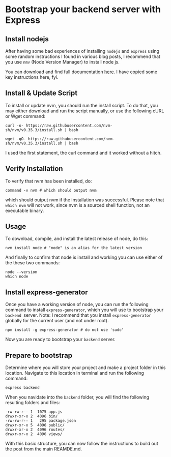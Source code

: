 # Bootstrap your backend server with Express

## Install nodejs
After having some bad experiences of installing `nodejs` and `express` using some random instructions I found in various blog posts, I recommend that you use `nmv` (Node Version Manager) to install node js.

You can download and find full documentation [here](https://github.com/nvm-sh/nvm). I have copied some key instructions here, fyi.

## Install & Update Script

To install or update nvm, you should run the install script. To do that, you may either download and run the script manually, or use the following cURL or Wget command:

```terminal
curl -o- https://raw.githubusercontent.com/nvm-sh/nvm/v0.35.3/install.sh | bash
```
```termainal
wget -qO- https://raw.githubusercontent.com/nvm-sh/nvm/v0.35.3/install.sh | bash
```

I used the first statement, the curl command and it worked without a hitch.

## Verify Installation

To verify that nvm has been installed, do:

```terminal
command -v nvm # which should output nvm
```

which should output nvm if the installation was successful. Please note that `which nvm` will not work, since nvm is a sourced shell function, not an executable binary.

## Usage

To download, compile, and install the latest release of node, do this:

```terminal
nvm install node # "node" is an alias for the latest version
```

And finally to confirm that node is install and working you can use either of the these two commands:

```terminal
node --version
which node
```

## Install express-generator

Once you have a working version of node, you can run the following command to install `express-generator`, which you will use to bootstrap your `backend `server. Note: I recommend that you install `express-generator` globally for the current user (and not under root).

```terminal
npm install -g express-generator # do not use 'sudo'
```
Now you are ready to bootstrap your `backend` server.

## Prepare to bootstrap

Determine where you will store your project and make a project folder in this location. Navigate to this location in terminal and run the following command:

```terminal
express backend
```

When you navidate into the `backend` folder, you will find the following resulting folders and files:
```terminal
-rw-rw-r-- 1  1075 app.js
drwxr-xr-x 2  4096 bin/
-rw-rw-r-- 1   295 package.json
drwxr-xr-x 5  4096 public/
drwxr-xr-x 2  4096 routes/
drwxr-xr-x 2  4096 views/
```

With this basic structure, you can now follow the instructions to build out the post from the main REAMDE.md.

